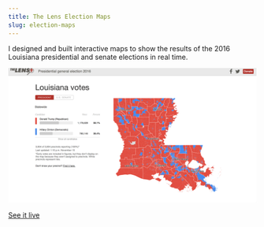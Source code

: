 ```yaml
---
title: The Lens Election Maps
slug: election-maps
---
```


I designed and built interactive maps to show the results of the 2016 Louisiana presidential and senate elections in real time.

![A screen shot of the Lens election maps.](assets/images/elections.png "")

<a class="jump" target="_blank" href="http://elections.thelensnola.org/2016/presidential-general/">See it live</a>
